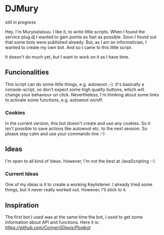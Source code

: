 # DJMury
*still in progress*

Hey. I'm Muryoutaisuu. I like it, to write little scripts. When I found the service plug.dj I wanted to gain points as fast as possible. Soon I found out that some bots were published already. But, as I am an informatician, I wanted to create my own bot. And so I came to this little script.

It doesn't do much yet, but I want to work on it as I have time.

## Funcionalities
This script can do some little things, e.g. autowoot ;-). It's basically a console-script, so don't expect some high quality buttons, which will change your behaviour on click. Nevertheless, I'm thinking about some links to activate some functions, e.g. autowoot on/off.

### Cookies
In the current version, this bot doesn't create and use any cookies. So it isn't possible to save actions like autowoot etc. to the next session. So please stay calm and use your commando line :-)

## Ideas
I'm open to all kind of Ideas. However, I'm not the best at JavaScripting :-).

### Current Ideas
One of my ideas is it to create a working Keylistener. I already tried some things, but it never really worked out. However, I'll stick to it.

## Inspiration
The first bot I used was at the same time the bot, I used to get some information about API and functions. Here it is: *https://github.com/ConnerGDavis/Plugbot*
